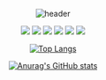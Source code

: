 <div align="center">

![header](https://capsule-render.vercel.app/api?type=wave&color=black&height=200&text=&strokeWidth=0)
</div>
<div align="center">
  
<img src="https://img.shields.io/badge/java-000000?style=flat-square&logo=Java&logoColor=FFFFFF"/> <img src="https://img.shields.io/badge/python-3776AB?style=flat-square&logo=python&logoColor=000000"/>
<img src="https://img.shields.io/badge/css3-00000?style=flat-square&logo=css3&logoColor=00000"/>
<img src="https://img.shields.io/badge/c-E34F26?style=flat-square&logo=c&logoColor=white"/>
<img src="https://img.shields.io/badge/javascript-FFFF00?style=flat-square&logo=javascript&logoColor=000000"/>
<img src="https://img.shields.io/badge/HTML5-FF9900?style=flat-square&logo=HTML5&logoColor=000000"/>
</div>
<div align="center">
  
[![Top Langs](https://github-readme-stats.vercel.app/api/top-langs/?username=biyakim)](https://github.com/biyakim/github-readme-stats)

[![Anurag's GitHub stats](https://github-readme-stats.vercel.app/api?username=biyakim)](https://github.com/biyakim/github-readme-stats)
</div>
